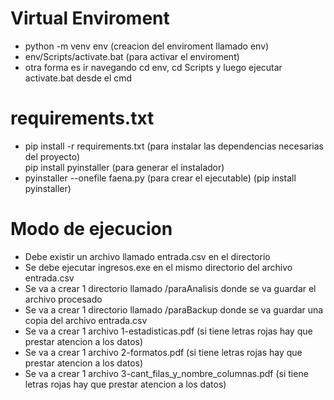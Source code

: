 # Virtual Enviroment
* python -m venv env (creacion del enviroment llamado env) 
* env/Scripts/activate.bat (para activar el enviroment)
* otra forma es ir navegando cd env, cd Scripts y luego ejecutar activate.bat desde el cmd

# requirements.txt
* pip install -r requirements.txt (para instalar las dependencias necesarias del proyecto)   
  pip install pyinstaller (para generar el instalador)
* pyinstaller --onefile faena.py (para crear el ejecutable) (pip install pyinstaller)

# Modo de ejecucion
* Debe existir un archivo llamado entrada.csv en el directorio 
* Se debe ejecutar ingresos.exe en el mismo directorio del archivo entrada.csv
* Se va a crear 1 directorio llamado /paraAnalisis donde se va guardar el archivo procesado
* Se va a crear 1 directorio llamado /paraBackup donde se va guardar una copia del archivo entrada.csv
* Se va a crear 1 archivo 1-estadisticas.pdf (si tiene letras rojas hay que prestar atencion a los datos)
* Se va a crear 1 archivo 2-formatos.pdf (si tiene letras rojas hay que prestar atencion a los datos)
* Se va a crear 1 archivo 3-cant_filas_y_nombre_columnas.pdf (si tiene letras rojas hay que prestar atencion a los datos)
